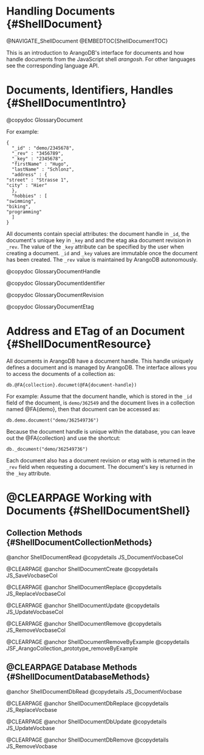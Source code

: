 Handling Documents {#ShellDocument}
===================================

@NAVIGATE_ShellDocument
@EMBEDTOC{ShellDocumentTOC}

This is an introduction to ArangoDB's interface for documents and how handle
documents from the JavaScript shell _arangosh_. For other languages see
the corresponding language API.

Documents, Identifiers, Handles {#ShellDocumentIntro}
=====================================================

@copydoc GlossaryDocument

For example:

    {
      "_id" : "demo/2345678",
      "_rev" : "3456789",
      "_key" : "2345678",
      "firstName" : "Hugo",
      "lastName" : "Schlonz",
      "address" : {
	"street" : "Strasse 1",
	"city" : "Hier"
      },
      "hobbies" : [
	"swimming",
	"biking",
	"programming"
      ]
    }

All documents contain special attributes: the document handle in `_id`, the
document's unique key in `_key` and and the etag aka document revision in
`_rev`. The value of the `_key` attribute can be specified by the user when
creating a document.  `_id` and `_key` values are immutable once the document
has been created. The `_rev` value is maintained by ArangoDB autonomously.

@copydoc GlossaryDocumentHandle

@copydoc GlossaryDocumentIdentifier

@copydoc GlossaryDocumentRevision

@copydoc GlossaryDocumentEtag

Address and ETag of an Document {#ShellDocumentResource}
========================================================

All documents in ArangoDB have a document handle. This handle uniquely defines a
document and is managed by ArangoDB. The interface allows you to access the
documents of a collection as:

    db.@FA{collection}.documet(@FA{document-handle})

For example: Assume that the document handle, which is stored in the `_id` field
of the document, is `demo/362549` and the document lives in a collection
named @FA{demo}, then that document can be accessed as:

    db.demo.document("demo/362549736")

Because the document handle is unique within the database, you
can leave out the @FA{collection} and use the shortcut:

    db._document("demo/362549736")

Each document also has a document revision or etag with is returned in the
`_rev` field when requesting a document. The document's key is returned in the
`_key` attribute.

@CLEARPAGE
Working with Documents {#ShellDocumentShell}
============================================

Collection Methods {#ShellDocumentCollectionMethods}
----------------------------------------------------

@anchor ShellDocumentRead
@copydetails JS_DocumentVocbaseCol

@CLEARPAGE
@anchor ShellDocumentCreate
@copydetails JS_SaveVocbaseCol

@CLEARPAGE
@anchor ShellDocumentReplace
@copydetails JS_ReplaceVocbaseCol

@CLEARPAGE
@anchor ShellDocumentUpdate
@copydetails JS_UpdateVocbaseCol

@CLEARPAGE
@anchor ShellDocumentRemove
@copydetails JS_RemoveVocbaseCol

@CLEARPAGE
@anchor ShellDocumentRemoveByExample
@copydetails JSF_ArangoCollection_prototype_removeByExample

@CLEARPAGE
Database Methods {#ShellDocumentDatabaseMethods}
------------------------------------------------

@anchor ShellDocumentDbRead
@copydetails JS_DocumentVocbase

@CLEARPAGE
@anchor ShellDocumentDbReplace
@copydetails JS_ReplaceVocbase

@CLEARPAGE
@anchor ShellDocumentDbUpdate
@copydetails JS_UpdateVocbase

@CLEARPAGE
@anchor ShellDocumentDbRemove
@copydetails JS_RemoveVocbase
